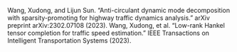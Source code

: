 Wang, Xudong, and Lijun Sun. “Anti-circulant dynamic mode decomposition with sparsity-promoting for highway traffic dynamics analysis.” arXiv preprint arXiv:2302.07108 (2023).
Wang, Xudong, et al. “Low-rank Hankel tensor completion for traffic speed estimation.” IEEE Transactions on Intelligent Transportation Systems (2023).
